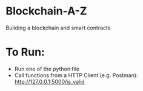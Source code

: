 # Blockchain-A-Z
Building a blockchain and smart contracts

# To Run:
- Run one of the python file
- Call functions from a HTTP Client (e.g. Postman): http://127.0.0.1:5000/is_valid
